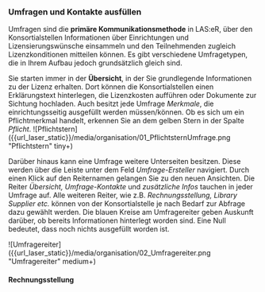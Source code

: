 ### Umfragen und Kontakte ausfüllen

Umfragen sind die **primäre Kommunikationsmethode** in LAS:eR, über den Konsortialstellen Informationen über Einrichtungen und Lizensierungswünsche einsammeln und den Teilnehmenden zugleich Lizenzkonditionen mitteilen können. Es gibt verschiedene Umfragetypen, die in Ihrem Aufbau jedoch grundsätzlich gleich sind.  

Sie starten immer in der **Übersicht**, in der Sie grundlegende Informationen zu der Lizenz erhalten. 
Dort können die Konsortialstellen einen Erklärungstext hinterlegen, die Lizenzkosten aufführen oder Dokumente zur Sichtung hochladen. Auch besitzt jede Umfrage *Merkmale*, die einrichtungsseitig ausgefüllt werden müssen/können. 
Ob es sich um ein Pflichtmerkmal handelt, erkennen Sie an dem gelben Stern in der Spalte *Pflicht*.
![Pflichtstern]({{url_laser_static}}/media/organisation/01_PflichtsternUmfrage.png "Pflichtstern" tiny+)

Darüber hinaus kann eine Umfrage weitere Unterseiten besitzen. Diese werden über die Leiste unter dem Feld *Umfrage-Ersteller* navigiert. Durch einen Klick auf den Reiternamen gelangen Sie zu den neuen Ansichten. 
Die Reiter *Übersicht, Umfrage-Kontakte* und *zusätzliche Infos* tauchen in jeder Umfrage auf. 
Alle weiteren Reiter, wie z.B. *Rechnungsstellung, Library Supplier etc.* können von der Konsortialstelle je nach Bedarf zur Abfrage dazu gewählt werden. Die blauen Kreise am Umfragereiter geben Auskunft darüber, ob bereits Informationen hinterlegt worden sind. Eine Null bedeutet, dass noch nichts ausgefüllt worden ist. 

![Umfragereiter]({{url_laser_static}}/media/organisation/02_Umfragereiter.png "Umfragereiter" medium+)

#### Rechnungsstellung 
